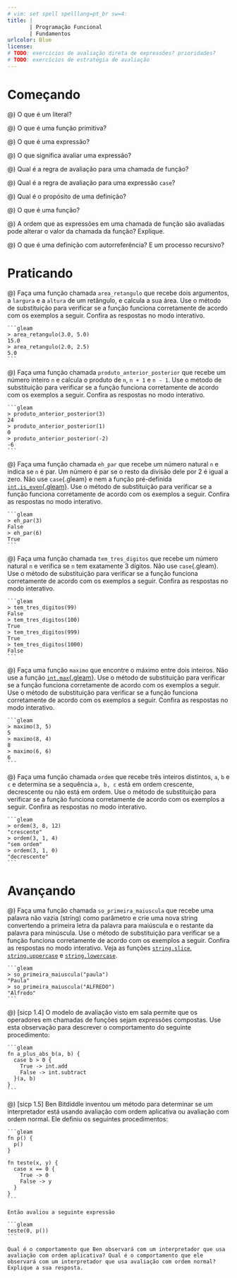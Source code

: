 ```yaml
---
# vim: set spell spelllang=pt_br sw=4:
title: |
       | Programação Funcional
       | Fundamentos
urlcolor: Blue
license:
# TODO: exercícios de avaliação direta de expressões? prioridades?
# TODO: exercícios de estratégia de avaliação
---
```


# Começando

@) O que é um literal?

@) O que é uma função primitiva?

@) O que é uma expressão?

@) O que significa avaliar uma expressão?

@) Qual é a regra de avaliação para uma chamada de função?

@) Qual é a regra de avaliação para uma expressão `case`?

@) Qual é o propósito de uma definição?

@) O que é uma função?

@) A ordem que as expressões em uma chamada de função são avaliadas pode alterar o valor da chamada da função? Explique.

@) O que é uma definição com autorreferência? E um processo recursivo?


# Praticando


<!-- Funções diretas com números e strings -->

<!--
Na implementação dos exercício a seguir use apenas as funções presentes no material "Resumo da linguagem Racket" disponível na página da disciplina.
-->

@) Faça uma função chamada `area_retangulo` que recebe dois argumentos, a `largura` e a `altura` de um retângulo, e calcula a sua área. Use o método de substituição para verificar se a função funciona corretamente de acordo com os exemplos a seguir. Confira as respostas no modo interativo.

    ```gleam
    > area_retangulo(3.0, 5.0)
    15.0
    > area_retangulo(2.0, 2.5)
    5.0
    ```


@) Faça uma função chamada `produto_anterior_posterior` que recebe um número inteiro `n` e calcula o produto de `n`, `n + 1` e `n - 1`. Use o método de substituição para verificar se a função funciona corretamente de acordo com os exemplos a seguir. Confira as respostas no modo interativo.

    ```gleam
    > produto_anterior_posterior(3)
    24
    > produto_anterior_posterior(1)
    0
    > produto_anterior_posterior(-2)
    -6
    ```


<!-- Predicados -->

@) Faça uma função chamada `eh_par` que recebe um número natural `n` e indica se `n` é par. Um número é par se o resto da divisão dele por 2 é igual a zero. Não use `case`{.gleam} e nem a função pré-definida [`int.is_even`{.gleam}](https://hexdocs.pm/gleam_stdlib/gleam/int.html#is_even). Use o método de substituição para verificar se a função funciona corretamente de acordo com os exemplos a seguir. Confira as respostas no modo interativo.

    ```gleam
    > eh_par(3)
    False
    > eh_par(6)
    True
    ```


@) Faça uma função chamada `tem_tres_digitos` que recebe um número natural `n` e verifica se `n` tem exatamente 3 dígitos. Não use `case`{.gleam}. Use o método de substituição para verificar se a função funciona corretamente de acordo com os exemplos a seguir. Confira as respostas no modo interativo.

    ```gleam
    > tem_tres_digitos(99)
    False
    > tem_tres_digitos(100)
    True
    > tem_tres_digitos(999)
    True
    > tem_tres_digitos(1000)
    False
    ```


<!-- Condicional -->

@) Faça uma função `maximo` que encontre o máximo entre dois inteiros. Não use a função [`int.max`{.gleam}](https://hexdocs.pm/gleam_stdlib/gleam/int.html#max). Use o método de substituição para verificar se a função funciona corretamente de acordo com os exemplos a seguir. Use o método de substituição para verificar se a função funciona corretamente de acordo com os exemplos a seguir. Confira as respostas no modo interativo.

    ```gleam
    > maximo(3, 5)
    5
    > maximo(8, 4)
    8
    > maximo(6, 6)
    6
    ```


@) Faça uma função chamada `ordem` que recebe três inteiros distintos, `a`, `b` e `c` e determina se a sequência `a, b, c` está em ordem crescente, decrescente ou não está em ordem. Use o método de substituição para verificar se a função funciona corretamente de acordo com os exemplos a seguir. Confira as respostas no modo interativo.

    ```gleam
    > ordem(3, 8, 12)
    "crescente"
    > ordem(3, 1, 4)
    "sem ordem"
    > ordem(3, 1, 0)
    "decrescente"
    ```


# Avançando

<!-- Desafios -->

@) Faça uma função chamada `so_primeira_maiuscula` que recebe uma palavra não vazia (string) como parâmetro e crie uma nova string convertendo a primeira letra da palavra para maiúscula e o restante da palavra para minúscula. Use o método de substituição para verificar se a função funciona corretamente de acordo com os exemplos a seguir. Confira as respostas no modo interativo. Veja as funções [`string.slice`](https://hexdocs.pm/gleam_stdlib/gleam/string.html#slice), [`string.uppercase`](https://hexdocs.pm/gleam_stdlib/gleam/string.html#uppercase) e [`string.lowercase`](https://hexdocs.pm/gleam_stdlib/gleam/string.html#lowercase).

    ```gleam
    > so_primeira_maiuscula("paula")
    "Paula"
    > so_primeira_maiuscula("ALFREDO")
    "Alfredo"
    ```

@) [sicp 1.4] O modelo de avaliação visto em sala permite que os operadores em chamadas de funções sejam expressões compostas. Use esta observação para descrever o comportamento do seguinte procedimento:

    ```gleam
    fn a_plus_abs_b(a, b) {
      case b > 0 {
        True -> int.add
        False -> int.subtract
      }(a, b)
    }
    ```

@) [sicp 1.5] Ben Bitdiddle inventou um método para determinar se um interpretador está usando avaliação com ordem aplicativa ou avaliação com ordem normal. Ele definiu os seguintes procedimentos:

    ```gleam
    fn p() {
      p()
    }

    fn teste(x, y) {
      case x == 0 {
        True -> 0
        False -> y
      }
    }
    ```

    Então avaliou a seguinte expressão

    ```gleam
    teste(0, p())
    ```

    Qual é o comportamento que Ben observará com um interpretador que usa avaliação com ordem aplicativa? Qual é o comportamento que ele observará com um interpretador que usa avaliação com ordem normal? Explique a sua resposta.
